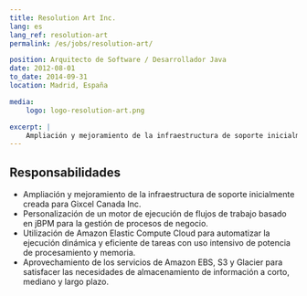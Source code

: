 ```yaml
---
title: Resolution Art Inc.
lang: es
lang_ref: resolution-art
permalink: /es/jobs/resolution-art/

position: Arquitecto de Software / Desarrollador Java
date: 2012-08-01
to_date: 2014-09-31
location: Madrid, España

media:
    logo: logo-resolution-art.png

excerpt: |
    Ampliación y mejoramiento de la infraestructura de soporte inicialmente creada para Gixcel Canada Inc. Personalización de un motor de ejecución de flujos de trabajo basado en jBPM para la gestión de procesos de negocio. Utilización de Amazon Elastic Compute Cloud para automatizar la ejecución dinámica y eficiente de tareas con uso intensivo de potencia de procesamiento y memoria. Aprovechamiento de los servicios de Amazon EBS, S3 y Glacier para satisfacer las necesidades de almacenamiento de información a corto, mediano y largo plazo.
---
```


## Responsabilidades

- Ampliación y mejoramiento de la infraestructura de soporte inicialmente creada para Gixcel Canada Inc.
- Personalización de un motor de ejecución de flujos de trabajo basado en jBPM para la gestión de procesos de negocio.
- Utilización de Amazon Elastic Compute Cloud para automatizar la ejecución dinámica y eficiente de tareas con uso intensivo de potencia de procesamiento y memoria.
- Aprovechamiento de los servicios de Amazon EBS, S3 y Glacier para satisfacer las necesidades de almacenamiento de información a corto, mediano y largo plazo.